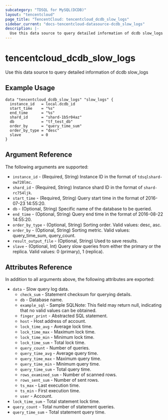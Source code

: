 ```yaml
---
subcategory: "TDSQL for MySQL(DCDB)"
layout: "tencentcloud"
page_title: "TencentCloud: tencentcloud_dcdb_slow_logs"
sidebar_current: "docs-tencentcloud-datasource-dcdb_slow_logs"
description: |-
  Use this data source to query detailed information of dcdb slow_logs
---
```


# tencentcloud_dcdb_slow_logs

Use this data source to query detailed information of dcdb slow_logs

## Example Usage

```hcl
data "tencentcloud_dcdb_slow_logs" "slow_logs" {
  instance_id   = local.dcdb_id
  start_time    = "%s"
  end_time      = "%s"
  shard_id      = "shard-1b5r04az"
  db            = "tf_test_db"
  order_by      = "query_time_sum"
  order_by_type = "desc"
  slave         = 0
}
```

## Argument Reference

The following arguments are supported:

* `instance_id` - (Required, String) Instance ID in the format of `tdsqlshard-ow728lmc`.
* `shard_id` - (Required, String) Instance shard ID in the format of `shard-rc754ljk`.
* `start_time` - (Required, String) Query start time in the format of 2016-07-23 14:55:20.
* `db` - (Optional, String) Specific name of the database to be queried.
* `end_time` - (Optional, String) Query end time in the format of 2016-08-22 14:55:20.
* `order_by_type` - (Optional, String) Sorting order. Valid values: desc, asc.
* `order_by` - (Optional, String) Sorting metric. Valid values: query_time_sum, query_count.
* `result_output_file` - (Optional, String) Used to save results.
* `slave` - (Optional, Int) Query slow queries from either the primary or the replica. Valid values: 0 (primary), 1 (replica).

## Attributes Reference

In addition to all arguments above, the following attributes are exported:

* `data` - Slow query log data.
  * `check_sum` - Statement checksum for querying details.
  * `db` - Database name.
  * `example_sql` - Sample SQLNote: This field may return null, indicating that no valid values can be obtained.
  * `finger_print` - Abstracted SQL statement.
  * `host` - Host address of account.
  * `lock_time_avg` - Average lock time.
  * `lock_time_max` - Maximum lock time.
  * `lock_time_min` - Minimum lock time.
  * `lock_time_sum` - Total lock time.
  * `query_count` - Number of queries.
  * `query_time_avg` - Average query time.
  * `query_time_max` - Maximum query time.
  * `query_time_min` - Minimum query time.
  * `query_time_sum` - Total query time.
  * `rows_examined_sum` - Number of scanned rows.
  * `rows_sent_sum` - Number of sent rows.
  * `ts_max` - Last execution time.
  * `ts_min` - First execution time.
  * `user` - Account.
* `lock_time_sum` - Total statement lock time.
* `query_count` - Total number of statement queries.
* `query_time_sum` - Total statement query time.



